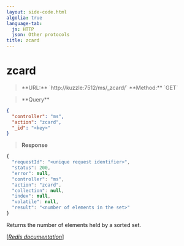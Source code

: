 ```yaml
---
layout: side-code.html
algolia: true
language-tab:
  js: HTTP
  json: Other protocols
title: zcard
---
```


# zcard




<blockquote class="js">
<p>
**URL:** `http://kuzzle:7512/ms/_zcard/<key>`  
**Method:** `GET`
</p>
</blockquote>


<blockquote class="json">
<p>
**Query**
</p>
</blockquote>


```json
{
  "controller": "ms",
  "action": "zcard",
  "_id": "<key>"
}
```

>**Response**

```javascript
{
  "requestId": "<unique request identifier>",
  "status": 200,
  "error": null,
  "controller": "ms",
  "action": "zcard",
  "collection": null,
  "index": null,
  "volatile": null,
  "result": "<number of elements in the set>"
}
```

Returns the number of elements held by a sorted set.

[[_Redis documentation_]](https://redis.io/commands/zcard)
